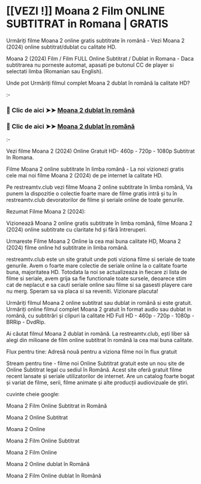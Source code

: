 # [[VEZI !]] Moana 2 Film ONLINE SUBTITRAT in Romana | GRATIS
Urmăriți filme Moana 2 online gratis subtitrate în română - Vezi Moana 2 (2024) online subtitrat/dublat cu calitate HD.

Moana 2 (2024) Film / Film FULL Online Subtitrat / Dublat in Romana - Daca subtitrarea nu porneste automat, apasati pe butonul CC de player si selectati limba (Romanian sau English).

Unde pot Urmăriți filmul complet Moana 2 dublat în română la calitate HD?

:-

### 🔴 Clic de aici ➤➤ [Moana 2 dublat în română](https://t.co/frdZImKlIh)

### 🔴 Clic de aici ➤➤ [Moana 2 dublat în română](https://t.co/frdZImKlIh)

:-

Vezi filme Moana 2 (2024) Online Gratuit HD- 460p - 720p - 1080p Subtitrat In Romana.

Filme Moana 2 online subtitrate în limba română - La noi vizionezi gratis cele mai noi filme Moana 2 (2024) de pe internet la calitate HD.

Pe restreamtv.club vezi filme Moana 2 online subtitrate în limba română, Va punem la dispozitie o colectie foarte mare de filme gratis intră și tu în restreamtv.club devoratorilor de filme și seriale online de toate genurile.

Rezumat Filme Moana 2 (2024):

Vizionează Moana 2 online gratis subtitrate în limba română, filme Moana 2 (2024) online subtitrate cu claritate hd și fără întreruperi.

Urmareste Filme Moana 2 Online la cea mai buna calitate HD, Moana 2 (2024) filme online hd subtitrate in limba română.

restreamtv.club este un site gratuit unde poti viziona filme si seriale de toate genurile. Avem o foarte mare colectie de seriale online la o calitate foarte buna, majoritatea HD. Totodata la noi se actualizeaza in fiecare zi lista de filme si seriale, avem grija sa fie functionale toate sursele, deoarece stim cat de neplacut e sa cauti seriale online sau filme si sa gasesti playere care nu merg. Speram sa va placa si sa reveniti. Vizionare placuta!

Urmăriți filmul Moana 2 online subtitrat sau dublat in română si este gratuit. Urmăriți online filmul complet Moana 2 gratuit în format audio sau dublat in română, cu subtitrări și clipuri la calitate HD Full HD - 460p - 720p - 1080p - BRRip - DvdRip.

Ai căutat filmul Moana 2 dublat in română. La restreamtv.club, ești liber să alegi din milioane de film online subtitrat în română la cea mai buna calitate.

Flux pentru tine: Adresă nouă pentru a viziona filme noi în flux gratuit

Stream pentru tine - filme noi Online Subtitrat gratuit este un nou site de Online Subtitrat legal cu sediul în Română. Acest site oferă gratuit filme recent lansate și seriale utilizatorilor de internet. Are un catalog foarte bogat și variat de filme, serii, filme animate și alte producții audiovizuale de știri.

cuvinte cheie google:

Moana 2 Film Online Subtitrat in Română

Moana 2 Online Subtitrat

Moana 2 Online

Moana 2 Film Online Subtitrat

Moana 2 Film Online

Moana 2 Online dublat în Română

Moana 2 Film Online dublat în Română

